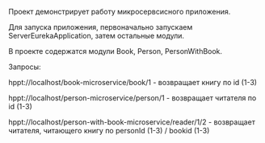 Проект демонстрирует работу микросервсисного приложения.

Для запуска приложения, первоначально запускаем ServerEurekaApplication, затем остальные модули.

В проекте содержатся модули Book, Person, PersonWithBook.

Запросы:

hppt://localhost/book-microservice/book/1 - возвращает книгу по id (1-3)

hppt://localhost/person-microservice/person/1 - возвращает читателя по id (1-3)

hppt://localhost/person-with-book-microservice/reader/1/2 - возвращает читателя, читающего книгу по personId (1-3) / bookid (1-3) 
